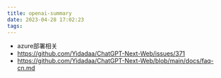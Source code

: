 ```yaml
---
title: openai-summary
date: 2023-04-28 17:02:23
tags:
---
```

- azure部署相关
- https://github.com/Yidadaa/ChatGPT-Next-Web/issues/371
- https://github.com/Yidadaa/ChatGPT-Next-Web/blob/main/docs/faq-cn.md